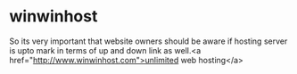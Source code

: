 winwinhost
==========

So its very important that website owners should be aware if hosting server is upto mark in terms of up and down link as well.&lt;a href="http://www.winwinhost.com">unlimited web hosting&lt;/a>
